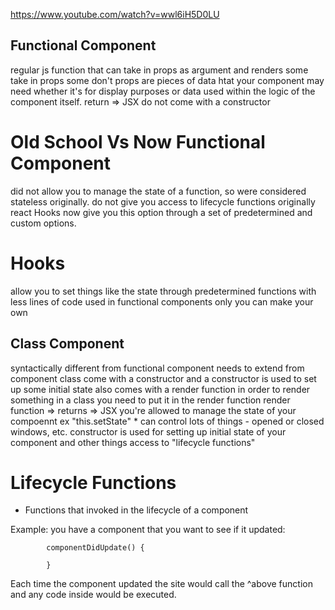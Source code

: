 https://www.youtube.com/watch?v=wwl6iH5D0LU

## Functional Component
regular js function that can take in props as argument and renders
some take in props some don't
props are pieces of data htat your component may need whether it's for display purposes or data used within the logic of the component itself.
return => JSX
do not come with a constructor

# Old School Vs Now Functional Component
did not allow you to manage the state of a function, so were considered stateless originally.
do not give you access to lifecycle functions originally
react Hooks now give you this option through a set of predetermined and custom options.

# Hooks
allow you to set things like the state through predetermined functions with less lines of code
used in functional components only
you can make your own


## Class Component
syntactically different from functional component
needs to extend from component class
come with a constructor and a constructor is used to set up some initial state
also comes with a render function
in order to render something in a class you need to put it in the render function
render function => returns => JSX
you're allowed to manage the state of your compoennt ex "this.setState"
    * can control lots of things - opened or closed windows, etc.
constructor is used for setting up initial state of your component and other things
access to "lifecycle functions"

# Lifecycle Functions
* Functions that invoked in the lifecycle of a component

Example: you have a component that you want to see if it updated:

            componentDidUpdate() {

            }

Each time the component updated the site would call the ^above function and any code inside would be executed.